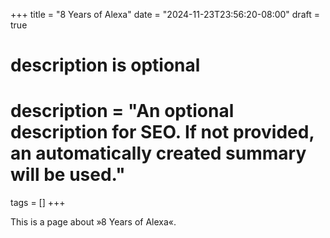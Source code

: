 +++
title = "8 Years of Alexa"
date = "2024-11-23T23:56:20-08:00"
draft = true

#
# description is optional
#
# description = "An optional description for SEO. If not provided, an automatically created summary will be used."

tags = []
+++

This is a page about »8 Years of Alexa«.

